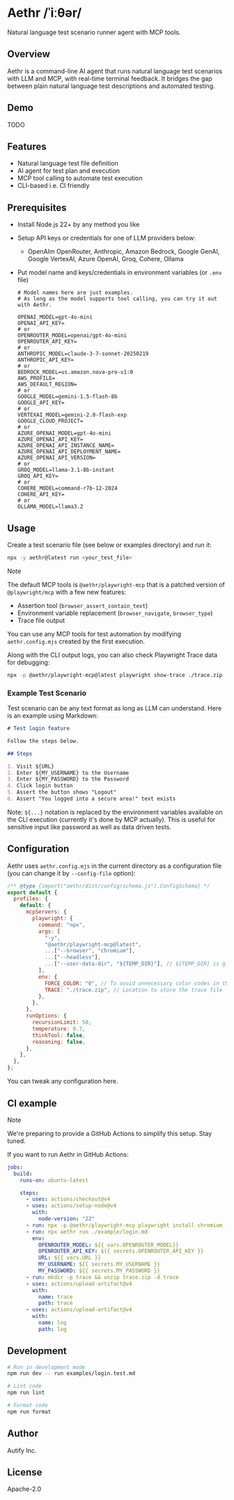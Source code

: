 # Aethr /ˈiːθər/

Natural language test scenario runner agent with MCP tools.

## Overview

Aethr is a command-line AI agent that runs natural language test scenarios with LLM and MCP, with real-time terminal feedback. It bridges the gap between plain natural language test descriptions and automated testing.

## Demo

TODO

## Features

- Natural language test file definition
- AI agent for test plan and execution
- MCP tool calling to automate test execution
- CLI-based i.e. CI friendly

## Prerequisites

- Install Node.js 22+ by any method you like
- Setup API keys or credentials for one of LLM providers below:
  - OpenAIm OpenRouter, Anthropic, Amazon Bedrock, Google GenAI, Google VertexAI, Azure OpenAI, Groq, Cohere, Ollama
- Put model name and keys/credentials in environment variables (or `.env` file)

  ```shell
  # Model names here are just examples.
  # As long as the model supports tool calling, you can try it out with Aethr.

  OPENAI_MODEL=gpt-4o-mini
  OPENAI_API_KEY=
  # or
  OPENROUTER_MODEL=openai/gpt-4o-mini
  OPENROUTER_API_KEY=
  # or
  ANTHROPIC_MODEL=claude-3-7-sonnet-20250219
  ANTHROPIC_API_KEY=
  # or
  BEDROCK_MODEL=us.amazon.nova-pro-v1:0
  AWS_PROFILE=
  AWS_DEFAULT_REGION=
  # or
  GOOGLE_MODEL=gemini-1.5-flash-8b
  GOOGLE_API_KEY=
  # or
  VERTEXAI_MODEL=gemini-2.0-flash-exp
  GOOGLE_CLOUD_PROJECT=
  # or
  AZURE_OPENAI_MODEL=gpt-4o-mini
  AZURE_OPENAI_API_KEY=
  AZURE_OPENAI_API_INSTANCE_NAME=
  AZURE_OPENAI_API_DEPLOYMENT_NAME=
  AZURE_OPENAI_API_VERSION=
  # or
  GROQ_MODEL=llama-3.1-8b-instant
  GROQ_API_KEY=
  # or
  COHERE_MODEL=command-r7b-12-2024
  COHERE_API_KEY=
  # or
  OLLAMA_MODEL=llama3.2
  ```

## Usage

Create a test scenario file (see below or examples directory) and run it:

```bash
npx -y aethr@latest run <your_test_file>
```

> [!NOTE]
> The default MCP tools is `@aethr/playwright-mcp` that is a patched version of `@playwright/mcp` with a few new features:
>
> - Assertion tool (`browser_assert_contain_text`)
> - Environment variable replacement (`browser_navigate`, `browser_type`)
> - Trace file output
>
> You can use any MCP tools for test automation by modifying `aethr.config.mjs` created by the first execution.

Along with the CLI output logs, you can also check Playwright Trace data for debugging:

```bash
npx -p @aethr/playwright-mcp@latest playwright show-trace ./trace.zip
```

### Example Test Scenario

Test scenario can be any text format as long as LLM can understand.
Here is an example using Markdown:

```markdown
# Test login feature

Follow the steps below.

## Steps

1. Visit ${URL}
2. Enter ${MY_USERNAME} to the Username
3. Enter ${MY_PASSWORD} to the Password
4. Click login button
5. Assert the button shows "Logout"
6. Assert "You logged into a secure area!" text exists
```

Note: `${...}` notation is replaced by the environment variables available on the CLI execution (currently it's done by MCP actually). This is useful for sensitive input like password as well as data driven tests.

## Configuration

Aethr uses `aethr.config.mjs` in the current directory as a configuration file (you can change it by `--config-file` option):

```js
/** @type {import("aethr/dist/config/schema.js").ConfigSchema} */
export default {
  profiles: {
    default: {
      mcpServers: {
        playwright: {
          command: "npx",
          args: [
            "-y",
            "@aethr/playwright-mcp@latest",
            ...["--browser", "chromium"],
            ...["--headless"],
            ...["--user-data-dir", "${TEMP_DIR}"], // ${TEMP_DIR} is given by Aethr per run and cleared after the run
          ],
          env: {
            FORCE_COLOR: "0", // To avoid unnecessary color codes in the assertion failure message
            TRACE: "./trace.zip", // Location to store the trace file
          },
        },
      },
      runOptions: {
        recursionLimit: 50,
        temperature: 0.7,
        thinkTool: false,
        reasoning: false,
      },
    },
  },
};
```

You can tweak any configuration here.

## CI example

> [!NOTE]
> We're preparing to provide a GitHub Actions to simplify this setup. Stay tuned.

If you want to run Aethr in GitHub Actions:

```yaml
jobs:
  build:
    runs-on: ubuntu-latest

    steps:
      - uses: actions/checkout@v4
      - uses: actions/setup-node@v4
        with:
          node-version: "22"
      - run: npx -p @aethr/playwright-mcp playwright install chromium --with-deps --only-shell
      - run: npx aethr run ./example/login.md
        env:
          OPENROUTER_MODEL: ${{ vars.OPENROUTER_MODEL}}
          OPENROUTER_API_KEY: ${{ secrets.OPENROUTER_API_KEY }}
          URL: ${{ vars.URL }}
          MY_USERNAME: ${{ secrets.MY_USERNAME }}
          MY_PASSWORD: ${{ secrets.MY_PASSWORD }}
      - run: mkdir -p trace && unzip trace.zip -d trace
      - uses: actions/upload-artifact@v4
        with:
          name: trace
          path: trace
      - uses: actions/upload-artifact@v4
        with:
          name: log
          path: log
```

## Development

```bash
# Run in development mode
npm run dev -- run examples/login.test.md

# Lint code
npm run lint

# Format code
npm run format
```

## Author

Autify Inc.

## License

Apache-2.0
